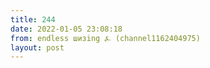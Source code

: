 ```yaml
---
title: 244
date: 2022-01-05 23:08:18
from: endless шизing ⍼ (channel1162404975)
layout: post
---
```



